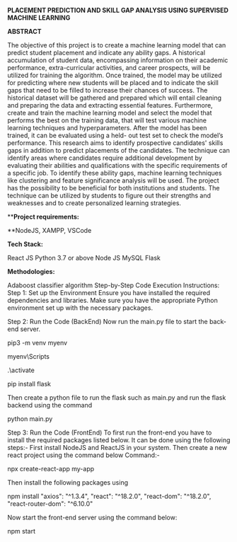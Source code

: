 **PLACEMENT PREDICTION AND SKILL GAP ANALYSIS USING SUPERVISED MACHINE LEARNING**

**ABSTRACT**

The objective of this project is to create a machine learning model that can predict student placement and indicate any ability gaps. A historical accumulation of student data, encompassing information on their academic performance, extra-curricular activities, and career prospects, will be utilized for training the algorithm. Once trained, the model may be utilized for predicting where new students will be placed and to indicate the skill gaps that need to be filled to increase their chances of success. The historical dataset will be gathered and prepared which will entail cleaning and preparing the data and extracting essential features. Furthermore, create and train the machine learning model and select the model that performs the best on the training data, that will test various machine learning techniques and hyperparameters. After the model has been trained, it can be evaluated using a held- out test set to check the model’s performance. This research aims to identify prospective candidates' skills gaps in addition to predict placements of the candidates. The technique can identify areas where candidates require additional development by evaluating their abilities and qualifications with the specific requirements of a specific job. To identify these ability gaps, machine learning techniques like clustering and feature significance analysis will be used. The project has the possibility to be beneficial for both institutions and students. The technique can be utilized by students to figure out their strengths and weaknesses and to create personalized learning strategies.

****Project requirements:**

**NodeJS, XAMPP, VSCode

**Tech Stack:**

React JS
Python 3.7 or above
Node JS
MySQL
Flask

**Methodologies:**

Adaboost classifier algorithm
Step-by-Step Code Execution Instructions:
Step 1: Set up the Environment Ensure you have installed the required dependencies and libraries. Make sure you have the appropriate Python environment set up with the necessary packages.

Step 2: Run the Code (BackEnd) Now run the main.py file to start the back-end server.

pip3 -m venv myenv

myenv\Scripts

.\activate

pip install flask

Then create a python file to run the flask such as main.py and run the flask backend using the command

python main.py

Step 3: Run the Code (FrontEnd) To first run the front-end you have to install the required packages listed below. It can be done using the following steps:- First install NodeJS and ReactJS in your system. Then create a new react project using the command below Command:-

npx create-react-app my-app

Then install the following packages using

npm install "axios": "^1.3.4", "react": "^18.2.0", "react-dom": "^18.2.0", "react-router-dom": "^6.10.0"

Now start the front-end server using the command below:

npm start
